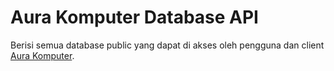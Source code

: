 # Aura Komputer Database API
Berisi semua database public yang dapat di akses oleh pengguna dan client [Aura Komputer](https://s.id/aurakomputer).
